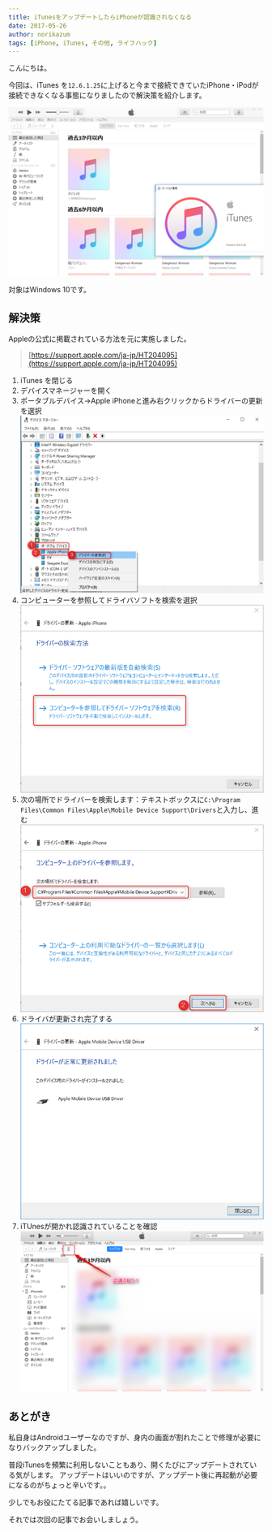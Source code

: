 ```yaml
---
title: iTunesをアップデートしたらiPhoneが認識されなくなる
date: 2017-05-26
author: norikazum
tags: [iPhone, iTunes, その他, ライフハック]
---
```


こんにちは。

今回は、iTunes を`12.6.1.25`に上げると今まで接続できていたiPhone・iPodが接続できなくなる事態になりましたので解決策を紹介します。

![](images/missing-iphone-after-updating-itunes-on-windows-1.png)

対象はWindows 10です。

## 解決策

Appleの公式に掲載されている方法を元に実施しました。
>[https://support.apple.com/ja-jp/HT204095](https://support.apple.com/ja-jp/HT204095)

1. iTunes を閉じる
1. デバイスマネージャーを開く
1. ポータブルデバイス→Apple iPhoneと進み右クリックからドライバーの更新を選択
![](images/missing-iphone-after-updating-itunes-on-windows-2.png)
1. コンピューターを参照してドライバソフトを検索を選択
![](images/missing-iphone-after-updating-itunes-on-windows-3.png)
1. 次の場所でドライバーを検索します：テキストボックスに`C:\Program Files\Common Files\Apple\Mobile Device Support\Drivers`と入力し、進む
![](images/missing-iphone-after-updating-itunes-on-windows-4.png)
1. ドライバが更新され完了する
![](images/missing-iphone-after-updating-itunes-on-windows-5.png)
1. iTUnesが開かれ認識されていることを確認
![](images/missing-iphone-after-updating-itunes-on-windows-6.png)

## あとがき

私自身はAndroidユーザーなのですが、身内の画面が割れたことで修理が必要になりバックアップしました。

普段iTunesを頻繁に利用しないこともあり、開くたびにアップデートされている気がします。
アップデートはいいのですが、アップデート後に再起動が必要になるのがちょっと辛いです。。

少しでもお役にたてる記事であれば嬉しいです。

それでは次回の記事でお会いしましょう。